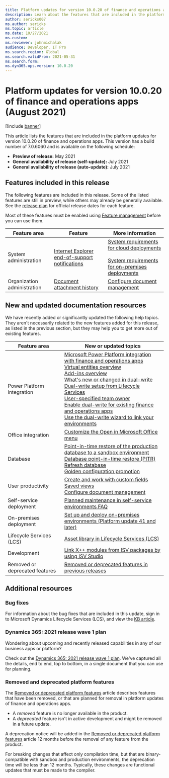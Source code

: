 ```yaml
---
title: Platform updates for version 10.0.20 of finance and operations apps (August 2021)
description: Learn about the features that are included in the platform updates for version 10.0.20 of finance and operations apps.
author: sericks007
ms.author: sericks
ms.topic: article
ms.date: 10/27/2021
ms.custom: 
ms.reviewer: johnmichalak
audience: Developer, IT Pro
ms.search.region: Global
ms.search.validFrom: 2021-05-31
ms.search.form: 
ms.dyn365.ops.version: 10.0.20
---
```


# Platform updates for version 10.0.20 of finance and operations apps (August 2021)

[!include [banner](../includes/banner.md)]

This article lists the features that are included in the platform updates for version 10.0.20 of finance and operations apps. This version has a build number of 7.0.6060 and is available on the following schedule:

- **Preview of release:** May 2021
- **General availability of release (self-update):** July 2021
- **General availability of release (auto-update):** July 2021


## Features included in this release

The following features are included in this release. Some of the listed features are still in preview, while others may already be generally available. See the [release plan](/dynamics365-release-plan/2021wave1/finance-operations/finance-operations-crossapp-capabilities/planned-features) for official release dates for each feature.

Most of these features must be enabled using [Feature management](../../fin-ops/get-started/feature-management/feature-management-overview.md) before you can use them. 

| Feature area   | Feature                                                  | More information                                                                    |
|----------------|----------------------------------------------------------|-------------------------------------------------------------------------------------|
| System administration | [Internet Explorer end-of-support notifications](/dynamics365-release-plan/2021wave1/finance-operations/finance-operations-crossapp-capabilities/internet-explorer-end-of-support-notifications)| [System requirements for cloud deployments](../../fin-ops/get-started/system-requirements.md)</br></br>[System requirements for on-premises deployments](../../fin-ops/get-started/system-requirements-on-prem.md) |
| Organization administration | [Document attachment history](/dynamics365-release-plan/2020wave2/finance-operations/finance-operations-crossapp-capabilities/document-attachment-history) | [Configure document management](../../fin-ops/organization-administration/configure-document-management.md#document-attachment-history) |

## New and updated documentation resources
We have recently added or significantly updated the following help topics. They aren't necessarily related to the new features added for this release, as listed in the previous section, but they may help you to get more out of existing features.

| Feature area | New or updated topics |
|--------------|-----------------------|
| Power Platform integration | [Microsoft Power Platform integration with finance and operations apps](../power-platform/overview.md)<br>[Virtual entities overview](../power-platform/virtual-entities-overview.md)<br>[Add-ins overview](../power-platform/add-ins-overview.md)<br>[What's new or changed in dual-write](../data-entities/dual-write/whats-new-dual-write.md)<br>[Dual-write setup from Lifecycle Services](../data-entities/dual-write/lcs-setup.md)<br>[User-specified team owner](../data-entities/dual-write/user-specified-team-owner.md)<br>[Enable dual-write for existing finance and operations apps](../data-entities/dual-write/enable-dual-write.md)<br>[Use the dual-write wizard to link your environments](../data-entities/dual-write/link-your-environment.md) |
| Office integration | [Customize the Open in Microsoft Office menu](../office-integration/customize-open-office-menu.md) |
| Database| [Point-in-time restore of the production database to a sandbox environment](../database/database-pitr-prod-sandbox.md)<br>[Database point-in-time restore (PITR)](../database/database-point-in-time-restore.md)<br>[Refresh database](../database/database-refresh.md)<br>[Golden configuration promotion](../database/dbmovement-scenario-goldenconfig.md) |
| User productivity| [Create and work with custom fields](../../fin-ops/get-started/user-defined-fields.md)<br>[Saved views](../../fin-ops/get-started/saved-views.md)<br>[Configure document management](../../fin-ops/organization-administration/configure-document-management.md) |
| Self-service deployment   | [Planned maintenance in self-service environments FAQ](../deployment/plannedmaintenance-selfservice.md)  |
| On-premises deployment| [Set up and deploy on-premises environments (Platform update 41 and later)](../deployment/setup-deploy-on-premises-pu41.md) |
| Lifecycle Services (LCS) | [Asset library in Lifecycle Services (LCS)](../lifecycle-services/asset-library.md) |
| Development| [Link X++ modules from ISV packages by using ISV Studio](../dev-tools/isv-studio-solutions.md) |
| Removed or deprecated features | [Removed or deprecated features in previous releases](../migration-upgrade/deprecated-features.md) |


## Additional resources

### Bug fixes

For information about the bug fixes that are included in this update, sign in to Microsoft Dynamics Lifecycle Services (LCS), and view the [KB article](https://fix.lcs.dynamics.com/Issue/Details?bugId=586707&dbType=3&qc=d0dad8eee2af234e8c288e2a7df14c579004518673d014be511f900cfed008f8).

### Dynamics 365: 2021 release wave 1 plan

Wondering about upcoming and recently released capabilities in any of our business apps or platform?

Check out the [Dynamics 365: 2021 release wave 1 plan](/dynamics365-release-plan/2021wave1/). We've captured all the details, end to end, top to bottom, in a single document that you can use for planning.

### Removed and deprecated platform features

The [Removed or deprecated platform features](../../fin-ops/get-started/removed-deprecated-features-platform-updates.md) article describes features that have been removed, or that are planned for removal in platform updates of finance and operations apps.

- A *removed* feature is no longer available in the product.
- A *deprecated* feature isn't in active development and might be removed in a future update.

A deprecation notice will be added in the [Removed or deprecated platform features](../../fin-ops/get-started/removed-deprecated-features-platform-updates.md) article 12 months before the removal of any feature from the product.

For breaking changes that affect only compilation time, but that are binary-compatible with sandbox and production environments, the deprecation time will be less than 12 months. Typically, these changes are functional updates that must be made to the compiler.

